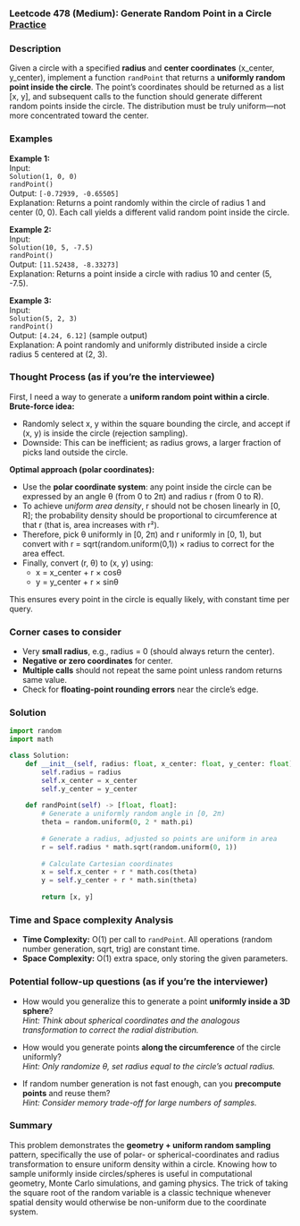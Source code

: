 ### Leetcode 478 (Medium): Generate Random Point in a Circle [Practice](https://leetcode.com/problems/generate-random-point-in-a-circle)

### Description  
Given a circle with a specified **radius** and **center coordinates** (x_center, y_center), implement a function `randPoint` that returns a **uniformly random point inside the circle**. The point’s coordinates should be returned as a list [x, y], and subsequent calls to the function should generate different random points inside the circle. The distribution must be truly uniform—not more concentrated toward the center.

### Examples  

**Example 1:**  
Input:  
`Solution(1, 0, 0)`  
`randPoint()`  
Output: `[-0.72939, -0.65505]`  
Explanation: Returns a point randomly within the circle of radius 1 and center (0, 0). Each call yields a different valid random point inside the circle.

**Example 2:**  
Input:  
`Solution(10, 5, -7.5)`  
`randPoint()`  
Output: `[11.52438, -8.33273]`  
Explanation: Returns a point inside a circle with radius 10 and center (5, -7.5).

**Example 3:**  
Input:  
`Solution(5, 2, 3)`  
`randPoint()`  
Output: `[4.24, 6.12]` (sample output)  
Explanation: A point randomly and uniformly distributed inside a circle radius 5 centered at (2, 3).

### Thought Process (as if you’re the interviewee)  
First, I need a way to generate a **uniform random point within a circle**.  
**Brute-force idea:**  
- Randomly select x, y within the square bounding the circle, and accept if (x, y) is inside the circle (rejection sampling).
- Downside: This can be inefficient; as radius grows, a larger fraction of picks land outside the circle.

**Optimal approach (polar coordinates):**  
- Use the **polar coordinate system**: any point inside the circle can be expressed by an angle θ (from 0 to 2π) and radius r (from 0 to R).
- To achieve *uniform area density*, r should not be chosen linearly in [0, R]; the probability density should be proportional to circumference at that r (that is, area increases with r²).
- Therefore, pick θ uniformly in [0, 2π) and r uniformly in [0, 1), but convert with r = sqrt(random.uniform(0,1)) × radius to correct for the area effect.
- Finally, convert (r, θ) to (x, y) using:
    - x = x_center + r × cosθ
    - y = y_center + r × sinθ

This ensures every point in the circle is equally likely, with constant time per query.

### Corner cases to consider  
- Very **small radius**, e.g., radius = 0 (should always return the center).
- **Negative or zero coordinates** for center.
- **Multiple calls** should not repeat the same point unless random returns same value.
- Check for **floating-point rounding errors** near the circle’s edge.

### Solution

```python
import random
import math

class Solution:
    def __init__(self, radius: float, x_center: float, y_center: float):
        self.radius = radius
        self.x_center = x_center
        self.y_center = y_center
        
    def randPoint(self) -> [float, float]:
        # Generate a uniformly random angle in [0, 2π)
        theta = random.uniform(0, 2 * math.pi)
        
        # Generate a radius, adjusted so points are uniform in area
        r = self.radius * math.sqrt(random.uniform(0, 1))
        
        # Calculate Cartesian coordinates
        x = self.x_center + r * math.cos(theta)
        y = self.y_center + r * math.sin(theta)
        
        return [x, y]
```

### Time and Space complexity Analysis  

- **Time Complexity:** O(1) per call to `randPoint`. All operations (random number generation, sqrt, trig) are constant time.
- **Space Complexity:** O(1) extra space, only storing the given parameters.

### Potential follow-up questions (as if you’re the interviewer)  

- How would you generalize this to generate a point **uniformly inside a 3D sphere**?  
  *Hint: Think about spherical coordinates and the analogous transformation to correct the radial distribution.*

- How would you generate points **along the circumference** of the circle uniformly?  
  *Hint: Only randomize θ, set radius equal to the circle’s actual radius.*

- If random number generation is not fast enough, can you **precompute points** and reuse them?  
  *Hint: Consider memory trade-off for large numbers of samples.*

### Summary
This problem demonstrates the **geometry + uniform random sampling** pattern, specifically the use of polar- or spherical-coordinates and radius transformation to ensure uniform density within a circle. Knowing how to sample uniformly inside circles/spheres is useful in computational geometry, Monte Carlo simulations, and gaming physics. The trick of taking the square root of the random variable is a classic technique whenever spatial density would otherwise be non-uniform due to the coordinate system.